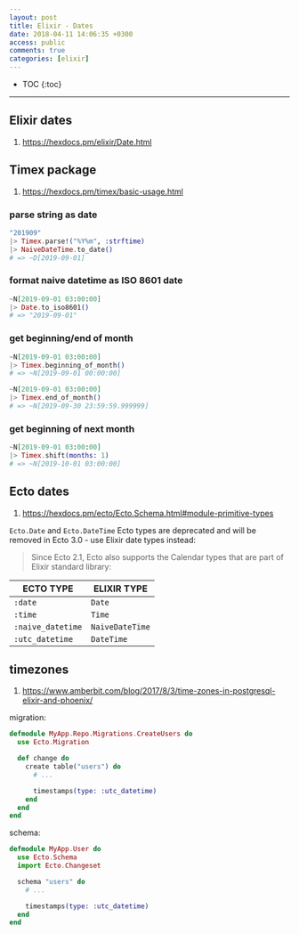 ```yaml
---
layout: post
title: Elixir - Dates
date: 2018-04-11 14:06:35 +0300
access: public
comments: true
categories: [elixir]
---
```


<!-- more -->

* TOC
{:toc}
<hr>

Elixir dates
------------

1. <https://hexdocs.pm/elixir/Date.html>

Timex package
-------------

1. <https://hexdocs.pm/timex/basic-usage.html>

### parse string as date

```elixir
"201909"
|> Timex.parse!("%Y%m", :strftime)
|> NaiveDateTime.to_date()
# => ~D[2019-09-01]
```

### format naive datetime as ISO 8601 date

```elixir
~N[2019-09-01 03:00:00]
|> Date.to_iso8601()
# => "2019-09-01"
```

### get beginning/end of month

```elixir
~N[2019-09-01 03:00:00]
|> Timex.beginning_of_month()
# => ~N[2019-09-01 00:00:00]

~N[2019-09-01 03:00:00]
|> Timex.end_of_month()
# => ~N[2019-09-30 23:59:59.999999]
```

### get beginning of next month

```elixir
~N[2019-09-01 03:00:00]
|> Timex.shift(months: 1)
# => ~N[2019-10-01 03:00:00]
```

Ecto dates
----------

1. <https://hexdocs.pm/ecto/Ecto.Schema.html#module-primitive-types>

`Ecto.Date` and `Ecto.DateTime` Ecto types are deprecated and will be removed
in Ecto 3.0 - use Elixir date types instead:

> Since Ecto 2.1, Ecto also supports the Calendar types that are part of
> Elixir standard library:

ECTO TYPE         | ELIXIR TYPE
----------------- | ---------------
`:date`           | `Date`
`:time`           | `Time`
`:naive_datetime` | `NaiveDateTime`
`:utc_datetime`   | `DateTime`

timezones
---------

1. <https://www.amberbit.com/blog/2017/8/3/time-zones-in-postgresql-elixir-and-phoenix/>

migration:

```elixir
defmodule MyApp.Repo.Migrations.CreateUsers do
  use Ecto.Migration

  def change do
    create table("users") do
      # ...

      timestamps(type: :utc_datetime)
    end
  end
end
```

schema:

```elixir
defmodule MyApp.User do
  use Ecto.Schema
  import Ecto.Changeset

  schema "users" do
    # ...

    timestamps(type: :utc_datetime)
  end
end
```
